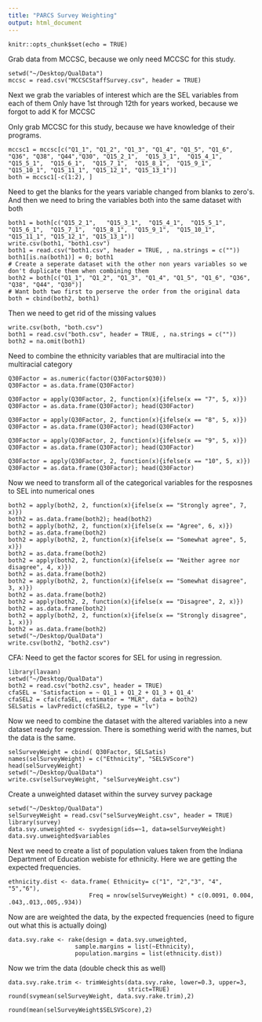 ```yaml
---
title: "PARCS Survey Weighting"
output: html_document
---
```


```{r setup, include=FALSE}
knitr::opts_chunk$set(echo = TRUE)
```
Grab data from MCCSC, because we only need MCCSC for this study.
```{r}
setwd("~/Desktop/QualData")
mccsc = read.csv("MCCSCStaffSurvey.csv", header = TRUE)
```
Next we grab the variables of interest which are the SEL variables from each of them
Only have 1st through 12th for years worked, because we forgot to add K for MCCSC

Only grab MCCSC for this study, because we have knowledge of their programs.
```{r}
mccsc1 = mccsc[c("Q1_1", "Q1_2", "Q1_3", "Q1_4", "Q1_5", "Q1_6", "Q36", "Q38", "Q44","Q30",	"Q15_2_1",	"Q15_3_1",	"Q15_4_1",	"Q15_5_1",	"Q15_6_1",	"Q15_7_1",	"Q15_8_1",	"Q15_9_1",	"Q15_10_1",	"Q15_11_1",	"Q15_12_1",	"Q15_13_1")]
both = mccsc1[-c(1:2), ]
```
Need to get the blanks for the years variable changed from blanks to zero's.  And then we need to bring the variables both into the same dataset with both
```{r}
both1 = both[c("Q15_2_1",	"Q15_3_1",	"Q15_4_1",	"Q15_5_1",	"Q15_6_1",	"Q15_7_1",	"Q15_8_1",	"Q15_9_1",	"Q15_10_1",	"Q15_11_1",	"Q15_12_1",	"Q15_13_1")]
write.csv(both1, "both1.csv")
both1 = read.csv("both1.csv", header = TRUE, , na.strings = c(""))
both1[is.na(both1)] = 0; both1
# Create a seperate dataset with the other non years variables so we don't duplicate them when combining them
both2 = both[c("Q1_1", "Q1_2", "Q1_3", "Q1_4", "Q1_5", "Q1_6", "Q36", "Q38", "Q44", "Q30")]
# Want both two first to perserve the order from the original data
both = cbind(both2, both1)
```


Then we need to get rid of the missing values
```{r}
write.csv(both, "both.csv")
both1 = read.csv("both.csv", header = TRUE, , na.strings = c(""))
both2 = na.omit(both1)
```

Need to combine the ethnicity variables that are multiracial into the multiracial category
```{r}
Q30Factor = as.numeric(factor(Q30Factor$Q30))
Q30Factor = as.data.frame(Q30Factor)

Q30Factor = apply(Q30Factor, 2, function(x){ifelse(x == "7", 5, x)})
Q30Factor = as.data.frame(Q30Factor); head(Q30Factor)

Q30Factor = apply(Q30Factor, 2, function(x){ifelse(x == "8", 5, x)})
Q30Factor = as.data.frame(Q30Factor); head(Q30Factor)

Q30Factor = apply(Q30Factor, 2, function(x){ifelse(x == "9", 5, x)})
Q30Factor = as.data.frame(Q30Factor); head(Q30Factor)

Q30Factor = apply(Q30Factor, 2, function(x){ifelse(x == "10", 5, x)})
Q30Factor = as.data.frame(Q30Factor); head(Q30Factor)

```


Now we need to transform all of the categorical variables for the resposnes to SEL into numerical ones
```{r}
both2 = apply(both2, 2, function(x){ifelse(x == "Strongly agree", 7, x)})
both2 = as.data.frame(both2); head(both2)
both2 = apply(both2, 2, function(x){ifelse(x == "Agree", 6, x)})
both2 = as.data.frame(both2)
both2 = apply(both2, 2, function(x){ifelse(x == "Somewhat agree", 5, x)})
both2 = as.data.frame(both2)
both2 = apply(both2, 2, function(x){ifelse(x == "Neither agree nor disagree", 4, x)})
both2 = as.data.frame(both2)
both2 = apply(both2, 2, function(x){ifelse(x == "Somewhat disagree", 3, x)})
both2 = as.data.frame(both2)
both2 = apply(both2, 2, function(x){ifelse(x == "Disagree", 2, x)})
both2 = as.data.frame(both2)
both2 = apply(both2, 2, function(x){ifelse(x == "Strongly disagree", 1, x)})
both2 = as.data.frame(both2)
setwd("~/Desktop/QualData")
write.csv(both2, "both2.csv")
```


CFA: Need to get the factor scores for SEL for using in regression. 
```{r}
library(lavaan)
setwd("~/Desktop/QualData")
both2 = read.csv("both2.csv", header = TRUE)
cfaSEL = 'Satisfaction = ~ Q1_1 + Q1_2 + Q1_3 + Q1_4'
cfaSEL2 = cfa(cfaSEL, estimator = "MLR", data = both2)
SELSatis = lavPredict(cfaSEL2, type = "lv")
```
Now we need to combine the dataset with the altered variables into a new dataset ready for regression.  There is something werid with the names, but the data is the same.
```{r}
selSurveyWeight = cbind( Q30Factor, SELSatis)
names(selSurveyWeight) = c("Ethnicity", "SELSVScore")
head(selSurveyWeight)
setwd("~/Desktop/QualData")
write.csv(selSurveyWeight, "selSurveyWeight.csv")
```
Create a unweighted dataset within the survey survey package
```{r}
setwd("~/Desktop/QualData")
selSurveyWeight = read.csv("selSurveyWeight.csv", header = TRUE)
library(survey)
data.svy.unweighted <- svydesign(ids=~1, data=selSurveyWeight)
data.svy.unweighted$variables

```
Next we need to create a list of population values taken from the Indiana Department of Education webiste for ethnicity.  Here we are getting the expected frequencies.   
```{r}
ethnicity.dist <- data.frame( Ethnicity= c("1", "2","3", "4", "5","6"),
                       Freq = nrow(selSurveyWeight) * c(0.0091, 0.004, .043,.013,.005,.934))
```
Now are are weighted the data, by the expected frequencies (need to figure out what this is actually doing)
```{r}
data.svy.rake <- rake(design = data.svy.unweighted,
                   sample.margins = list(~Ethnicity),
                   population.margins = list(ethnicity.dist))
```
Now we trim the data (double check this as well)
```{r}
data.svy.rake.trim <- trimWeights(data.svy.rake, lower=0.3, upper=3,
                                  strict=TRUE)
round(svymean(selSurveyWeight, data.svy.rake.trim),2)

round(mean(selSurveyWeight$SELSVScore),2)
```


